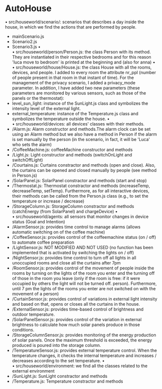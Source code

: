 # AutoHouse
•	src/houseworld/scenario/: scenarios that describes a day inside the house, in which we find the actions that are performed by people.
-	mainScenario.js
-	Scenario2.js
-	Scenario3.js
•	
•	src/houseworld/person/Person.js: the class Person with its method. They are instantiated in their respective bedrooms and for this reason 'luca move to bedroom' is printed at the beginning and (also for anna)
•	
•	src/houseworld/house/House.js: the class House with all the rooms, devices, and people. I added to every room the attribute nr_ppl (number of people present in that room in that instant of time). For the management of the privacy scenario, I added a privacy_mode parameter. In addition, I have added two new parameters (these parameters are monitored by various sensors, such as those of the panels or the thermostat):
-	level_sun_light: instance of the SunLight.js class and symbolizes the intensity level of the external light.
-	external_temperature: instance of the Temperature.js class and symbolizes the temperature outside the house.
•	
•	src/houseworld/devices: all devices' classes with their methods.
-	/Alarm.js: Alarm constructor and methods.The alarm clock can be set using an Alarm method but we also have a method in Person if the alarm is set manually by the person (in the scenario, in fact, it will be 'Luca' who sets the alarm)
-	/CoffeeMachine.js: coffeeMachine constructor and methods
-	/Light.js: Light constructor and methods (switchOnLight and switchOffLight)
-	/Courtains.js: Curtains constractor and methods (open and close). Also, the curtains can be opened and closed manually by people (see method in Person.js)
-	/SolarPanel.js: SolarPanel constractor and methods (start and stop)
-	/Thermostat.js: Thermostat constractor and methods (increaseTemp, decreaseTemp, setTemp). Furthermore, as for all interactive devices, their methods can be called from the Person.js class (e.g., to set the temperature or increase / decrease)
-	/StorageColumn.js: StorageColumn constractor and methods (catchEnergy (from SolarPanel) and chargeDevice)
•	
•	src/houseworld/agents: all sensors that monitor changes in device status (Goal and Intention)
-	/AlarmSensor.js: provides time control to manage alarms (allows automatic switching on of the coffee machine)
-	/CoffeeSensor.js: provides control of the coffeemachine status (on / off) to automate coffee preparation
-	/LightSensor.js: NOT MODIFIED AND NOT USED (no function has been implemented that is activated by switching the lights on / off)
-	/NightSensor.js: provides time control to turn off all lights in all unoccupied rooms and close all the curtains after 7pm
-	/RoomSensor.js: provides control of the movement of people inside the rooms by turning on the lights of the room you enter and the turning off of those in the room you leave (only if the room is free: if it were occupied by others the light will not be turned off. person). Furthermore, until 7 pm the lights of the rooms you enter are not switched on with the movement of a person)
-	/CurtainSensor.js: provides control of variations in external light intensity and based on that, opens or closes all the curtains in the house.
-	/ExternalSensor.js: provides time-based control of brightness and outdoor temperature.
-	/SolarPanelSensor.js: provides control of the variation in external brightness to calculate how much solar panels produce in those conditions.
-	/StorageColumnSensor.js: provides monitoring of the energy production of solar panels. Once the maximum threshold is exceeded, the energy produced is poured into the storage column.
-	/TemperatureSensor.js: provides external temperature control. When the temperature changes, it checks the internal temperature and increases / decreases according to the set temperature.
•	
•	src/houseworld/environment: we find all the classes related to the external environment
-	/SunLight.js: SunLight constractor and methods
-	/Temperature.js: Temperature constractor and methods
